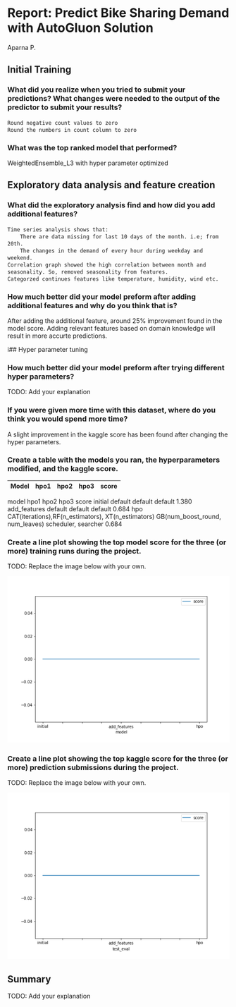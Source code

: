 # Report: Predict Bike Sharing Demand with AutoGluon Solution
Aparna P.

## Initial Training
### What did you realize when you tried to submit your predictions? What changes were needed to the output of the predictor to submit your results?

    Round negative count values to zero
    Round the numbers in count column to zero


### What was the top ranked model that performed?
WeightedEnsemble_L3 with hyper parameter optimized

## Exploratory data analysis and feature creation
### What did the exploratory analysis find and how did you add additional features?

    Time series analysis shows that:
        There are data missing for last 10 days of the month. i.e; from 20th.
        The changes in the demand of every hour during weekday and weekend.
    Correlation graph showed the high correlation between month and seasonality. So, removed seasonality from features.
    Categorzed continues features like temperature, humidity, wind etc.


### How much better did your model preform after adding additional features and why do you think that is?
After adding the additional feature, around 25% improvement found in the model score. Adding relevant features based on domain knowledge will result in more accurte predictions.

i## Hyper parameter tuning
### How much better did your model preform after trying different hyper parameters?
TODO: Add your explanation

### If you were given more time with this dataset, where do you think you would spend more time?
A slight improvement in the kaggle score has been found after changing the hyper parameters.

### Create a table with the models you ran, the hyperparameters modified, and the kaggle score.
| Model | hpo1    | hpo2    | hpo3  | score
| :---:   | :---: | :---:   | :---: | :---: |
model 	hpo1 	hpo2 	hpo3 	score
initial 	default 	default 	default 	1.380
add_features 	default 	default 	default 	0.684
hpo 	CAT(iterations),RF(n_estimators), XT(n_estimators) 	GB(num_boost_round, num_leaves) 	scheduler, searcher 	0.684

### Create a line plot showing the top model score for the three (or more) training runs during the project.

TODO: Replace the image below with your own.

![model_train_score.png](img/model_train_score.png)

### Create a line plot showing the top kaggle score for the three (or more) prediction submissions during the project.

TODO: Replace the image below with your own.

![model_test_score.png](img/model_test_score.png)

## Summary
TODO: Add your explanation
